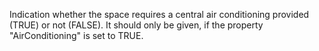 ﻿Indication whether the space  requires a central air conditioning provided (TRUE) or not (FALSE).
It should only be given, if the property "AirConditioning" is set to TRUE.
